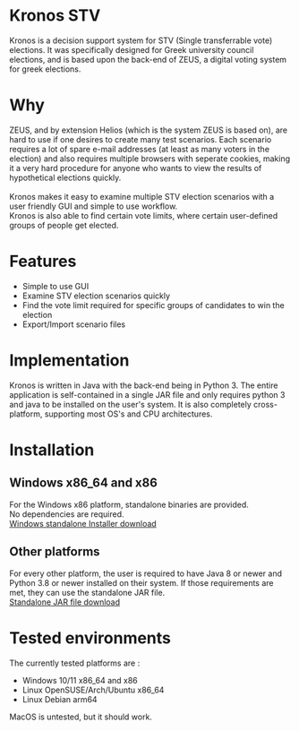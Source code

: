 # Kronos STV
Kronos is a decision support system for STV (Single transferrable vote) elections. It was specifically designed for Greek university council elections, and is based upon the back-end of ZEUS, a digital voting system for greek elections.
# Why
ZEUS, and by extension Helios (which is the system ZEUS is based on), are hard to use if one desires to create many test scenarios. Each scenario requires a lot of spare e-mail addresses (at least as many voters in the election) and also requires multiple browsers with seperate cookies, making it a very hard procedure for anyone who wants to view the results of hypothetical elections quickly.<br><br>
Kronos makes it easy to examine multiple STV election scenarios with a user friendly GUI and simple to use workflow.<br>
Kronos is also able to find certain vote limits, where certain user-defined groups of people get elected.
# Features
- Simple to use GUI
- Examine STV election scenarios quickly
- Find the vote limit required for specific groups of candidates to win the election
- Export/Import scenario files
# Implementation
Kronos is written in Java with the back-end being in Python 3.
The entire application is self-contained in a single JAR file and only requires python 3 and java to be installed on the user's system. It is also completely cross-platform, supporting most OS's and CPU architectures.
# Installation
## Windows x86_64 and x86
For the Windows x86 platform, standalone binaries are provided.<br>
No dependencies are required.<br>
[Windows standalone Installer download](https://github.com/AnthonyThomahawk/Kronos-STV/releases/latest/download/KronosInstaller.exe)<br>
## Other platforms
For every other platform, the user is required to have Java 8 or newer and Python 3.8 or newer installed on their system. If those requirements are met, they can use the standalone JAR file.<br>
[Standalone JAR file download](https://github.com/AnthonyThomahawk/Kronos-STV/releases/latest/download/Kronos.jar)
# Tested environments
The currently tested platforms are :
- Windows 10/11 x86_64 and x86
- Linux OpenSUSE/Arch/Ubuntu x86_64
- Linux Debian arm64

MacOS is untested, but it should work.